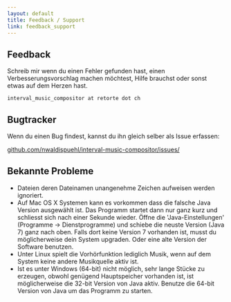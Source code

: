 ```yaml
---
layout: default
title: Feedback / Support
link: feedback_support
---
```



## Feedback

Schreib mir wenn du einen Fehler gefunden hast, einen Verbesserungsvorschlag machen möchtest, Hilfe brauchst oder sonst etwas auf dem Herzen hast.

    interval_music_compositor at retorte dot ch
 
## Bugtracker
Wenn du einen Bug findest, kannst du ihn gleich selber als Issue erfassen:

[github.com/nwaldispuehl/interval-music-compositor/issues/](https://github.com/nwaldispuehl/interval-music-compositor/issues)

## Bekannte Probleme

* Dateien deren Dateinamen unangenehme Zeichen aufweisen werden ignoriert.
* Auf Mac OS X Systemen kann es vorkommen dass die falsche Java Version ausgewählt ist. Das Programm startet dann nur ganz kurz und schliesst sich nach einer Sekunde wieder. Öffne die 'Java-Einstellungen' (Programme -> Dienstprogramme) und schiebe die neuste Version (Java 7) ganz nach oben. Falls dort keine Version 7 vorhanden ist, musst du möglicherweise dein System upgraden. Oder eine alte Version der Software benutzen.
* Unter Linux spielt die Vorhörfunktion lediglich Musik, wenn auf dem System keine andere Musikquelle aktiv ist.
* Ist es unter Windows (64-bit) nicht möglich, sehr lange Stücke zu erzeugen, obwohl genügend Hauptspeicher vorhanden ist, ist möglicherweise die 32-bit Version von Java aktiv. Benutze die 64-bit Version von Java um das Programm zu starten.

